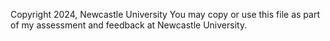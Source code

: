 Copyright 2024, Newcastle University You may copy or use this file as part of my assessment and feedback at Newcastle University.